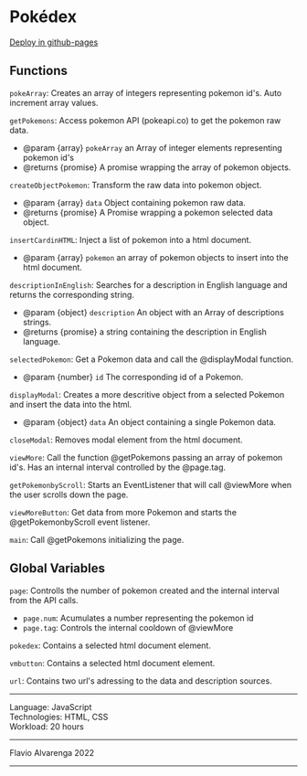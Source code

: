 # Pokédex
[Deploy in github-pages](https://alvalenda.github.io/pokedex/)

## Functions

`pokeArray`: Creates an array of integers representing pokemon id's. Auto increment array values.

`getPokemons`: Access pokemon API (pokeapi.co) to get the pokemon raw data.
 * @param {array} `pokeArray` an Array of integer elements  representing pokemon id's
 * @returns {promise} A promise wrapping the array of pokemon objects.

`createObjectPokemon`: Transform the raw data into pokemon object.
 * @param {array} `data` Object containing pokemon raw data.
 * @returns {promise} A Promise wrapping a pokemon selected data object.

`insertCardinHTML`: Inject a list of pokemon into a html document.
 * @param {array} `pokemon` an array of pokemon objects to insert into the html document.

`descriptionInEnglish`: Searches for a description in English language and returns the corresponding string.
 * @param {object} `description` An object with an Array of descriptions strings.
 * @returns {promise} a string containing the description in English language.

`selectedPokemon`: Get a Pokemon data and call the @displayModal function.
 * @param {number} `id` The corresponding id of a Pokemon.

`displayModal`: Creates a more descritive object from a selected Pokemon and insert the data into the html.
 * @param {object} `data` An object containing a single Pokemon data.

`closeModal`: Removes modal element from the html document.

`viewMore`: Call the function @getPokemons passing an array of pokemon id's. Has an internal interval controlled by the @page.tag.

`getPokemonbyScroll`: Starts an EventListener that will call @viewMore when the user scrolls down the page.

`viewMoreButton`: Get data from more Pokemon and starts the @getPokemonbyScroll event listener.

`main`: Call @getPokemons initializing the page.

## Global Variables

`page`: Controlls the number of pokemon created and the internal interval from the API calls. 
 * `page.num`: Acumulates a number representing the pokemon id
 * `page.tag`: Controls the internal cooldown of @viewMore

`pokedex`: Contains a selected html document element. 

`vmbutton`: Contains a selected html document element.

`url`: Contains two url's adressing to the data and description sources.

---

Language: JavaScript  
Technologies: HTML, CSS  
Workload: 20 hours  

---

Flavio Alvarenga 2022  

---

